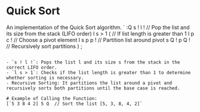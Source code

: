 # Quick Sort
An implementation of the Quick Sort algorithm.
`
:Q s ! l !       // Pop the list and its size from the stack (LIFO order)
l s > 1 (        // If list length is greater than 1
  l p c !        // Choose a pivot element
  l s p p !      // Partition list around pivot
  s Q ! p Q !    // Recursively sort partitions
)
;
```

- `s ! l !`: Pops the list l and its size s from the stack in the correct LIFO order.
- `l s > 1`: Checks if the list length is greater than 1 to determine whether sorting is necessary.
- Recursive Sorting: It partitions the list around a pivot and recursively sorts both partitions until the base case is reached.

# Example of Calling the Function:
[`5 3 8 4 2] 5 Q  // Sort the list [5, 3, 8, 4, 2]`
